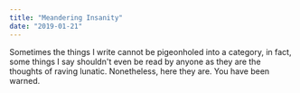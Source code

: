 ```yaml
---
title: "Meandering Insanity"
date: "2019-01-21"
---
```


Sometimes the things I write cannot be pigeonholed into a category, in fact, some things I say shouldn't even be read by anyone as they are the thoughts of raving lunatic. Nonetheless, here they are. You have been warned.